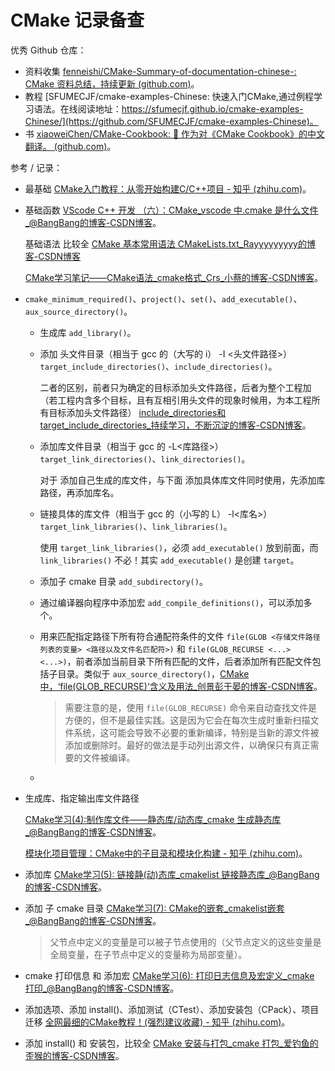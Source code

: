 # CMake 记录备查



优秀 Github 仓库：

- 资料收集 [fenneishi/CMake-Summary-of-documentation-chinese-: CMake 资料总结，持续更新 (github.com)](https://github.com/fenneishi/CMake-Summary-of-documentation-chinese-)。
- 教程 [SFUMECJF/cmake-examples-Chinese: 快速入门CMake,通过例程学习语法。在线阅读地址：https://sfumecjf.github.io/cmake-examples-Chinese/](https://github.com/SFUMECJF/cmake-examples-Chinese)。
- 书 [xiaoweiChen/CMake-Cookbook: :book: 作为对《CMake Cookbook》的中文翻译。 (github.com)](https://github.com/xiaoweiChen/CMake-Cookbook)。



参考 / 记录：

- 最基础 [CMake入门教程：从零开始构建C/C++项目 - 知乎 (zhihu.com)](https://zhuanlan.zhihu.com/p/631933368)。

- 基础函数 [VScode C++ 开发 （六）：CMake_vscode 中.cmake 是什么文件_@BangBang的博客-CSDN博客](https://blog.csdn.net/weixin_38346042/article/details/122220168)。

  基础语法 比较全 [CMake 基本常用语法 CMakeLists.txt_Rayyyyyyyyy的博客-CSDN博客](https://blog.csdn.net/q345911572/article/details/105250633)

  [CMake学习笔记——CMake语法_cmake格式_Crs_小蔡的博客-CSDN博客](https://blog.csdn.net/cairongshou/article/details/128008872)。

- `cmake_minimum_required()`、`project()`、`set()`、`add_executable()`、`aux_source_directory()`。 

  - 生成库 `add_library()`。

  - 添加 头文件目录（相当于 gcc 的（大写的 i） -I <头文件路径>）`target_include_directories()`、`include_directories()`。

    二者的区别，前者只为确定的目标添加头文件路径，后者为整个工程加（若工程内含多个目标，且有互相引用头文件的现象时候用，为本工程所有目标添加头文件路径） [include_directories和target_include_directories_持续学习，不断沉淀的博客-CSDN博客](https://blog.csdn.net/qq_33726635/article/details/121896441)。

  - 添加库文件目录（相当于 gcc 的 -L<库路径>）`target_link_directories()`、`link_directories()`。

    对于 添加自己生成的库文件，与下面 添加具体库文件同时使用，先添加库路径，再添加库名。

  - 链接具体的库文件（相当于 gcc 的（小写的 L） -l<库名>） `target_link_libraries()`、`link_libraries()`。

    使用 `target_link_libraries()`，必须 `add_executable()` 放到前面，而 `link_libraries()` 不必！其实 `add_executable()` 是创建 `target`。

  - 添加子 cmake 目录 `add_subdirectory()`。

  - 通过编译器向程序中添加宏 `add_compile_definitions()`，可以添加多个。

  - 用来匹配指定路径下所有符合通配符条件的文件 `file(GLOB <存储文件路径列表的变量> <路径以及文件名匹配符>)` 和 `file(GLOB_RECURSE <...> <...>)`，前者添加当前目录下所有匹配的文件，后者添加所有匹配文件包括子目录。类似于 `aux_source_directory()`，[CMake 中，‘file(GLOB_RECURSE)‘含义及用法_创景彭于晏的博客-CSDN博客](https://blog.csdn.net/qq_21118315/article/details/130540302)。

    > 需要注意的是，使用 `file(GLOB_RECURSE)` 命令来自动查找文件是方便的，但不是最佳实践。这是因为它会在每次生成时重新扫描文件系统，这可能会导致不必要的重新编译，特别是当新的源文件被添加或删除时。最好的做法是手动列出源文件，以确保只有真正需要的文件被编译。

  - 

- 生成库、指定输出库文件路径

  [CMake学习(4):制作库文件——静态库/动态库_cmake 生成静态库_@BangBang的博客-CSDN博客](https://blog.csdn.net/weixin_38346042/article/details/131057947)。

  [模块化项目管理：CMake中的子目录和模块化构建 - 知乎 (zhihu.com)](https://zhuanlan.zhihu.com/p/648590757)。

- 添加库 [CMake学习(5): 链接静(动)态库_cmakelist 链接静态库_@BangBang的博客-CSDN博客](https://blog.csdn.net/weixin_38346042/article/details/131069948)。

- 添加 子 cmake 目录 [CMake学习(7): CMake的嵌套_cmakelist嵌套_@BangBang的博客-CSDN博客](https://blog.csdn.net/weixin_38346042/article/details/131158601)。

  > 父节点中定义的变量是可以被子节点使用的（父节点定义的这些变量是全局变量，在子节点中定义的变量称为局部变量）。

- cmake 打印信息 和 添加宏 [CMake学习(6): 打印日志信息及宏定义_cmake 打印_@BangBang的博客-CSDN博客](https://blog.csdn.net/weixin_38346042/article/details/131157381)。

- 添加选项、添加 install()、添加测试（CTest）、添加安装包（CPack）、项目迁移 [全网最细的CMake教程！(强烈建议收藏) - 知乎 (zhihu.com)](https://zhuanlan.zhihu.com/p/534439206)。

- 添加 install() 和 安装包，比较全 [CMake 安装与打包_cmake 打包_爱钓鱼的歪猴的博客-CSDN博客](https://blog.csdn.net/weixin_45824067/article/details/130809767)。